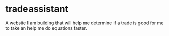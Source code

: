 # tradeassistant
A website I am building that will help me determine if a trade is good for me to take an help me do equations faster.
